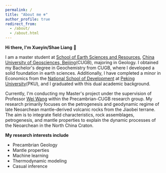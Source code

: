 ```yaml
---
permalink: /
title: "About me ❄️"
author_profile: true
redirect_from: 
  - /about/
  - /about.html
---
```



**Hi there, I'm Xueyin/Shae Liang** 🙌

  I am a master student at [School of Earth Sciences and Resources](https://sesr.cugb.edu.cn), [China University of Geosciences, Beijing](https://www.cugb.edu.cn/)(CUGB), majoring in Geology. I obtained my Bachelor's degree in Geochemistry from CUGB, where I developed a solid foundation in earth sciences. Additionally, I have completed a minor in Economics from the [National School of Development](https://www.nsd.pku.edu.cn) at [Peking University](https://www.pku.edu.cn)(PKU), and I graduated with this dual academic background.

  Currently, I'm conducting my Master's project under the supervision of Professor [Wei Wang](https://scholar.cugb.edu.cn/scholar/scholarDetail/2136.shtml) within the Precambrian-CUGB research group. My research primarily focuses on the petrogenesis and geodynamic regime of late Neoarchean mantle-derived volcanic rocks from the Jiaobei terrane. The aim is to integrate field characteristics, rock assemblages, petrogenesis, and mantle properties to explain the dynamic processes of the Neoarchean in the North China Craton.


**My research interests include**
- Precambrian Geology
- Mantle properties
- Machine learning
- Thermodynamic modeling
- Casual inference


